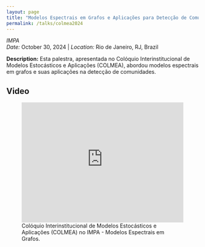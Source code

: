 ```yaml
---
layout: page
title: "Modelos Espectrais em Grafos e Aplicações para Detecção de Comunidades"
permalink: /talks/colmea2024
---
```


_IMPA_  
_Date:_ October 30, 2024 | _Location:_ Rio de Janeiro, RJ, Brazil

**Description:** Esta palestra, apresentada no Colóquio Interinstitucional de Modelos Estocásticos e Aplicações (COLMEA), abordou modelos espectrais em grafos e suas aplicações na detecção de comunidades. 


## Video

<figure>
  <iframe width="100%" height="315" src="https://www.youtube.com/embed/B9439Z_7DiU" title="COLMEA Talk" frameborder="0" allow="accelerometer; autoplay; clipboard-write; encrypted-media; gyroscope; picture-in-picture" allowfullscreen></iframe>
  <figcaption>Colóquio Interinstitucional de Modelos Estocásticos e Aplicações (COLMEA) no IMPA - Modelos Espectrais em Grafos.</figcaption>
</figure>
